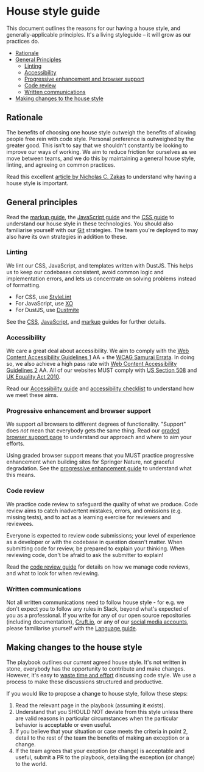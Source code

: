 House style guide
=================

This document outlines the reasons for our having a house style, and generally-applicable principles. It's a living styleguide – it will grow as our practices do.

- [Rationale](#rationale)
- [General Principles](#general-principles)
  - [Linting](#linting)
  - [Accessibility](#accessibility)
  - [Progressive enhancement and browser support](#progressive-enhancement-and-browser-support)
  - [Code review](#code-review)
  - [Written communications](#written-communications)
- [Making changes to the house style](#making-changes-to-the-house-style)


## Rationale

The benefits of choosing one house style outweigh the benefits of allowing people free rein with code style. Personal preference is outweighed by the greater good. This isn't to say that we shouldn't constantly be looking to improve our ways of working. We aim to reduce friction for ourselves as we move between teams, and we do this by maintaining a general house style, linting, and agreeing on common practices.

Read this excellent [article by Nicholas C. Zakas](https://www.smashingmagazine.com/2012/10/why-coding-style-matters/) to understand why having a house style is important.


## General principles

Read the [markup guide](../markup/house-style.md), the [JavaScript guide](../javascript/house-style.md) and the [CSS guide](../css/house-style.md) to understand our house style in these technologies. You should also familiarise yourself with our [Git](../git/git.md) strategies. The team you're deployed to may also have its own strategies in addition to these.

### Linting

We lint our CSS, JavaScript, and templates written with DustJS. This helps us to keep our codebases consistent, avoid common logic and implementation errors, and lets us concentrate on solving problems instead of formatting.

* For CSS, use [StyleLint](https://github.com/stylelint/stylelint)
* For JavaScript, use [XO](https://github.com/sindresorhus/xo)
* For DustJS, use [Dustmite](https://www.npmjs.com/package/dustmite)

See the [CSS](../css/house-style.md), [JavaScript](../javascript/house-style.md), and [markup](../markup/house-style.md) guides for further details.

### Accessibility 

We care a great deal about accessibility. We aim to comply with the [Web Content Accessibility Guidelines 1](https://www.w3.org/TR/WCAG10/) AA + the [WCAG Samurai Errata](http://www.wcagsamurai.org/erratas/introduction/). In doing so, we also achieve a high pass rate with [Web Content Accessibility Guidelines 2](https://www.w3.org/TR/WCAG20/) AA. All of our websites MUST comply with [US Section 508](https://www.section508.gov/) and [UK Equality Act 2010](http://www.legislation.gov.uk/ukpga/2010/15/contents).

Read our [Accessibility guide](../accessibility/accessibility.md) and [accessibility checklist](../accessibility/accessibility-checklist.md) to understand how we meet these aims.

### Progressive enhancement and browser support

We support *all* browsers to different degrees of functionality. "Support" does *not* mean that everybody gets the same thing. Read our [graded browser support page](../practices/graded-browser-support.md) to understand our approach and where to aim your efforts.

Using graded browser support means that you MUST practice progressive enhancement when building sites for Springer Nature, not graceful degradation. See the [progressive enhancement guide](../practices/progressive-enhancement.md) to understand what this means.

### Code review

We practice code review to safeguard the quality of what we produce. Code review aims to catch inadvertent mistakes, errors, and omissions (e.g. missing tests), and to act as a learning exercise for reviewers and reviewees.

Everyone is expected to review code submissions; your level of experience as a developer or with the codebase in question doesn't matter. When submitting code for review, be prepared to explain your thinking. When reviewing code, don't be afraid to ask the submitter to explain!

Read the [code review guide](../practices/code-review.md) for details on how we manage code reviews, and what to look for when reviewing.

### Written communications

Not all written communications need to follow house style - for e.g. we don't expect you to follow any rules in Slack, beyond what's expected of you as a professional. If you write for any of our open source repositories (including documentation), [Cruft.io](http://cruft.io/), or any of our [social media accounts](../writing/social-media.md), please familiarise yourself with the [Language guide](../writing/language.md).


## Making changes to the house style

The playbook outlines our _current_ agreed house style. It's not written in stone, everybody has the opportunity to contribute and make changes. However, it's easy to [waste time and effort](https://en.wikipedia.org/wiki/Law_of_triviality) discussing code style. We use a process to make these discussions structured and productive.

If you would like to propose a change to house style, follow these steps:

1. Read the relevant page in the playbook (assuming it exists).
2. Understand that you SHOULD NOT deviate from this style unless there are valid reasons in particular circumstances when the particular behavior is acceptable or even useful.
3. If you believe that your situation or case meets the criteria in point 2, detail to the rest of the team the benefits of making an exception or a change.
4. If the team agrees that your exeption (or change) is acceptable and useful, submit a PR to the playbook, detailing the exception (or change) to the world.
